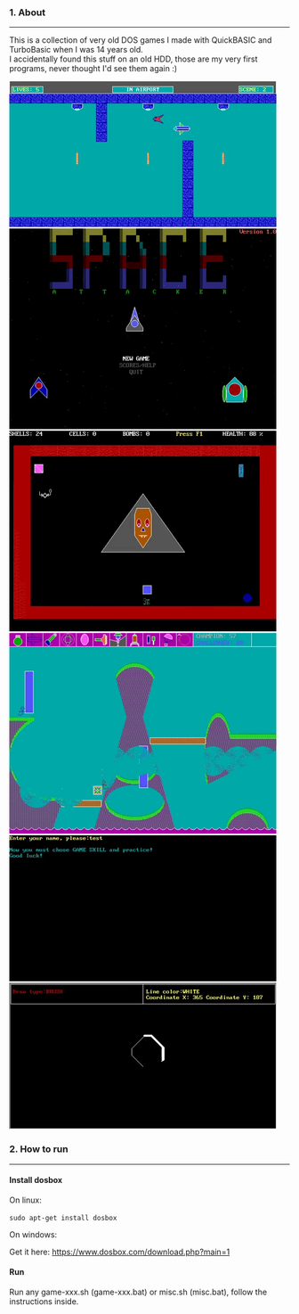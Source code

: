 ### 1. About
-------------------

This is a collection of very old DOS games I made with QuickBASIC and TurboBasic when I was 14 years old.  
I accidentally found this stuff on an old HDD, those are my very first programs, never thought I'd see them again :)

<img src="https://github.com/Sheph/DosBasicGames/blob/master/screenshot1.gif?raw=true"/><img src="https://github.com/Sheph/DosBasicGames/blob/master/screenshot4.gif?raw=true"/><img src="https://github.com/Sheph/DosBasicGames/blob/master/screenshot3.gif?raw=true"/><img src="https://github.com/Sheph/DosBasicGames/blob/master/screenshot2.gif?raw=true"/><img src="https://github.com/Sheph/DosBasicGames/blob/master/screenshot6.gif?raw=true"/><img src="https://github.com/Sheph/DosBasicGames/blob/master/screenshot5.gif?raw=true"/>

### 2. How to run
-------------------

#### Install dosbox

On linux:

`
sudo apt-get install dosbox
`

On windows:

Get it here: https://www.dosbox.com/download.php?main=1

#### Run

Run any game-xxx.sh (game-xxx.bat) or misc.sh (misc.bat), follow the instructions inside.
